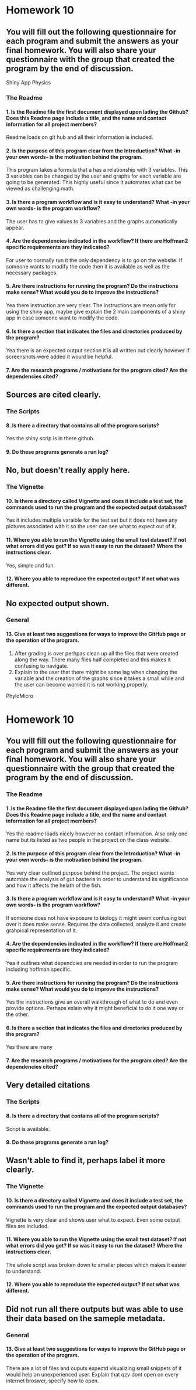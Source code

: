 # Homework 10

You will fill out the following
questionnaire for each program and submit the answers as your final homework. You will
also share your questionnaire with the group that created the program __by the end of discussion__.
---
Shiny App Physics
### The Readme

#### 1. Is the Readme file the first document displayed upon lading the Github?  Does this Readme page include a title, and the name and contact information for all project members?
Readme loads on git hub and all their information is included.
#### 2. Is the purpose of this program clear from the Introduction?  What -in your own words- is the motivation behind the program.
This program takes a formula that a has a relationship with 3 variables. This 3 variables can be changed by the user and graphs for each variable are going to be generated. This highly useful since it automates what can be viewed as challenging math.
#### 3. Is there a program workflow and is it easy to understand?  What -in your own words- is the program workflow?
The user has to give values to 3 variables and the graphs automatically appear.
#### 4. Are the dependencies indicated in the workflow?  If there are Hoffman2 specific requirements are they indicated?
For user to normally run it the only dependency is to go on the website. If someone wants to modify the code then it is available as well as the necessary packages. 
#### 5. Are there instructions for running the program?  Do the instructions make sense?  What would you do to improve the instructions?
Yea there instruction are very clear. The instructions are mean only for using the shiny app, maybe give explain the 2 main components of a shiny app in case someone want to modify the code.
#### 6. Is there a section that indicates the files and directories produced by the program?
Yea there is an expected output section it is all written out clearly however if screenshots were added it would be helpful.
#### 7. Are the research programs / motivations for the program cited?  Are the dependencies cited?
Sources are cited clearly.
---
### The Scripts
#### 8. Is there a directory that contains all of the program scripts?
Yes the shiny scrip is in there github. 
#### 9. Do these programs generate a run log?
No, but doesn't really apply here.
---

### The Vignette

#### 10. Is there a directory called Vignette and does it include a test set, the commands used to run the program and the expected output databases?
Yes it includes multiple varaible for the test set but it does not have any pictures associated with it so the user can see what to expect out of it. 

#### 11. Where you able to run the Vignette using the small test dataset? If not what errors did you get?  If so was it easy to run the dataset?  Where the instructions clear.
Yes, simple and fun. 

#### 12. Where you able to reproduce the expected output?  If not what was different.
No expected output shown.
---

### General

#### 13. Give __at least two__ suggestions for ways to improve the GitHub page or the operation of the program.

1. After grading is over perhpas clean up all the files that were created along the way. There many files half completed and this makes it confusing to navigate. 
2. Explain to the user that there might be some lag when changing the variable and the creation of the graphs since it takes a small while and the user can become worried it is not working properly.





PhyloMicro

# Homework 10

You will fill out the following
questionnaire for each program and submit the answers as your final homework. You will
also share your questionnaire with the group that created the program __by the end of discussion__.
---

### The Readme

#### 1. Is the Readme file the first document displayed upon lading the Github?  Does this Readme page include a title, and the name and contact information for all project members?
Yes the readme loads nicely however no contact information. Also only one name but its listed as two people in the project on the class website.

#### 2. Is the purpose of this program clear from the Introduction?  What -in your own words- is the motivation behind the program.
Yes very clear outlined purpose behind the project. The project wants automate the analysis of gut bacteria in order to understand its significance and how it affects the helath of the fish. 
#### 3. Is there a program workflow and is it easy to understand?  What -in your own words- is the program workflow?
If someone does not have exposure to biology it might seem confusing but over it does make sense. Requires the data collected, analyze it and create grahpical representation of it.
#### 4. Are the dependencies indicated in the workflow?  If there are Hoffman2 specific requirements are they indicated?
Yea it outlines what dependcies are needed in order to run the program including hoffman specific. 
#### 5. Are there instructions for running the program?  Do the instructions make sense?  What would you do to improve the instructions?
Yes the instructions give an overall walkthrough of what to do and even provide options. Perhaps exlain why it might beneficial to do it one way or the other.
#### 6. Is there a section that indicates the files and directories produced by the program?
Yes there are many 
#### 7. Are the research programs / motivations for the program cited?  Are the dependencies cited?
Very detailed citations
---

### The Scripts

#### 8. Is there a directory that contains all of the program scripts?
Script is available. 
#### 9. Do these programs generate a run log?
Wasn't able to find it, perhaps label it more clearly.
---

### The Vignette

#### 10. Is there a directory called Vignette and does it include a test set, the commands used to run the program and the expected output databases?
Vignette is very clear and shows user what to expect. Even some output files are included.
#### 11. Where you able to run the Vignette using the small test dataset? If not what errors did you get?  If so was it easy to run the dataset?  Where the instructions clear.
The whole script was broken down to smaller pieces which makes it easier to understand.
#### 12. Where you able to reproduce the expected output?  If not what was different.
Did not run all there outputs but was able to use their data based on the sameple metadata. 
---

### General

#### 13. Give __at least two__ suggestions for ways to improve the GitHub page or the operation of the program.

There are a lot of files and ouputs expectd visualizing small snippets of it would help an unexperienced user. 
Explain that qzv dont open on every internet broswer, specify how to open. 
